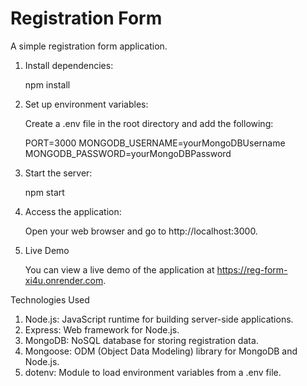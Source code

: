 # Registration Form

A simple registration form application.

1. Install dependencies:

   npm install

2. Set up environment variables:

    Create a .env file in the root directory and add the following:

   PORT=3000
   MONGODB_USERNAME=yourMongoDBUsername
   MONGODB_PASSWORD=yourMongoDBPassword

3. Start the server:

    npm start

4. Access the application:

    Open your web browser and go to http://localhost:3000.
5. Live Demo
   
    You can view a live demo of the application at https://reg-form-xi4u.onrender.com.

Technologies Used
1. Node.js: JavaScript runtime for building server-side applications.
2. Express: Web framework for Node.js.
3. MongoDB: NoSQL database for storing registration data.
4. Mongoose: ODM (Object Data Modeling) library for MongoDB and Node.js.
5. dotenv: Module to load environment variables from a .env file.
